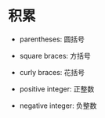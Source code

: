 # 积累

* parentheses: 圆括号
* square braces: 方括号
* curly braces: 花括号

* positive integer: 正整数
* negative integer: 负整数